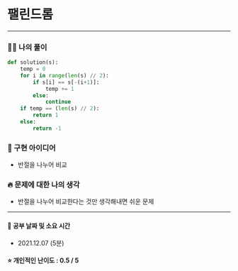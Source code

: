 # 팰린드롬

-----
### 👩‍💻 나의 풀이
```python
def solution(s):
    temp = 0
    for i in range(len(s) // 2):
        if s[i] == s[-(i+1)]:
            temp += 1
        else:
            continue
    if temp == (len(s) // 2):
        return 1
    else:
        return -1
 ```

### 🔑 구현 아이디어
- 반절을 나누어 비교
  
### 🔥‍ 문제에 대한 나의 생각
- 반절을 나누어 비교한다는 것만 생각해내면 쉬운 문제

-------------
#### 📅 공부 날짜 및 소요 시간
- 2021.12.07 (5분)  
#### ⭐ 개인적인 난이도 : 0.5 / 5